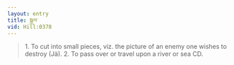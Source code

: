 ```yaml
---
layout: entry
title: སྒྲལ་
vid: Hill:0378
---
```

> 1\. To cut into small pieces, viz\. the picture of an enemy one wishes to destroy (Jä)\. 2\. To pass over or travel upon a river or sea CD\.



